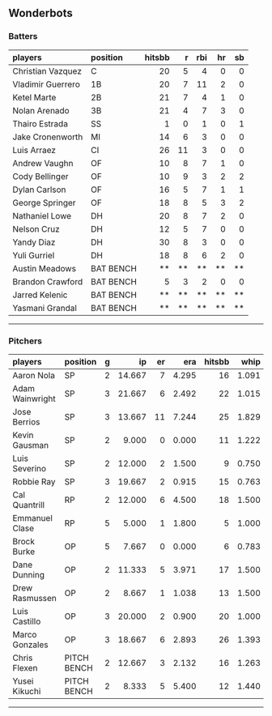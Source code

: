## Wonderbots

### Batters

 
|players           |position  | hitsbb|  r| rbi| hr| sb| 
|:-----------------|:---------|------:|--:|---:|--:|--:| 
|Christian Vazquez |C         |     20|  5|   4|  0|  0| 
|Vladimir Guerrero |1B        |     20|  7|  11|  2|  0| 
|Ketel Marte       |2B        |     21|  7|   4|  1|  0| 
|Nolan Arenado     |3B        |     21|  4|   7|  3|  0| 
|Thairo Estrada    |SS        |      1|  0|   1|  0|  1| 
|Jake Cronenworth  |MI        |     14|  6|   3|  0|  0| 
|Luis Arraez       |CI        |     26| 11|   3|  0|  0| 
|Andrew Vaughn     |OF        |     10|  8|   7|  1|  0| 
|Cody Bellinger    |OF        |     10|  9|   3|  2|  2| 
|Dylan Carlson     |OF        |     16|  5|   7|  1|  1| 
|George Springer   |OF        |     18|  8|   5|  3|  2| 
|Nathaniel Lowe    |DH        |     20|  8|   7|  2|  0| 
|Nelson Cruz       |DH        |     12|  5|   7|  0|  0| 
|Yandy Diaz        |DH        |     30|  8|   3|  0|  0| 
|Yuli Gurriel      |DH        |     18|  8|   6|  2|  0| 
|Austin Meadows    |BAT BENCH |     **| **|  **| **| **| 
|Brandon Crawford  |BAT BENCH |      5|  3|   2|  0|  0| 
|Jarred Kelenic    |BAT BENCH |     **| **|  **| **| **| 
|Yasmani Grandal   |BAT BENCH |     **| **|  **| **| **| 


* * *

### Pitchers

 
|players         |position    |  g|     ip| er|   era| hitsbb|  whip| so|  w| sv| 
|:---------------|:-----------|--:|------:|--:|-----:|------:|-----:|--:|--:|--:| 
|Aaron Nola      |SP          |  2| 14.667|  7| 4.295|     16| 1.091| 11|  1|  0| 
|Adam Wainwright |SP          |  3| 21.667|  6| 2.492|     22| 1.015| 17|  1|  0| 
|Jose Berrios    |SP          |  3| 13.667| 11| 7.244|     25| 1.829| 10|  1|  0| 
|Kevin Gausman   |SP          |  2|  9.000|  0| 0.000|     11| 1.222| 13|  1|  0| 
|Luis Severino   |SP          |  2| 12.000|  2| 1.500|      9| 0.750|  7|  1|  0| 
|Robbie Ray      |SP          |  3| 19.667|  2| 0.915|     15| 0.763| 26|  1|  0| 
|Cal Quantrill   |RP          |  2| 12.000|  6| 4.500|     18| 1.500|  7|  0|  0| 
|Emmanuel Clase  |RP          |  5|  5.000|  1| 1.800|      5| 1.000|  6|  1|  2| 
|Brock Burke     |OP          |  5|  7.667|  0| 0.000|      6| 0.783|  7|  0|  0| 
|Dane Dunning    |OP          |  2| 11.333|  5| 3.971|     17| 1.500|  8|  0|  0| 
|Drew Rasmussen  |OP          |  2|  8.667|  1| 1.038|     13| 1.500|  8|  0|  0| 
|Luis Castillo   |OP          |  3| 20.000|  2| 0.900|     20| 1.000| 25|  1|  0| 
|Marco Gonzales  |OP          |  3| 18.667|  6| 2.893|     26| 1.393|  7|  1|  0| 
|Chris Flexen    |PITCH BENCH |  2| 12.667|  3| 2.132|     16| 1.263| 11|  2|  0| 
|Yusei Kikuchi   |PITCH BENCH |  2|  8.333|  5| 5.400|     12| 1.440|  8|  1|  0| 


* * *


